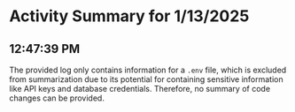 # Activity Summary for 1/13/2025

## 12:47:39 PM
The provided log only contains information for a `.env` file, which is excluded from summarization due to its potential for containing sensitive information like API keys and database credentials.  Therefore, no summary of code changes can be provided.
